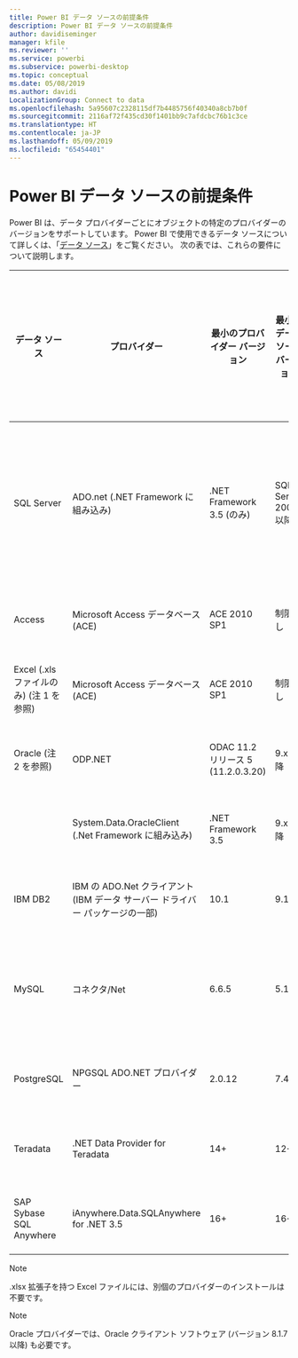 ```yaml
---
title: Power BI データ ソースの前提条件
description: Power BI データ ソースの前提条件
author: davidiseminger
manager: kfile
ms.reviewer: ''
ms.service: powerbi
ms.subservice: powerbi-desktop
ms.topic: conceptual
ms.date: 05/08/2019
ms.author: davidi
LocalizationGroup: Connect to data
ms.openlocfilehash: 5a95607c2328115df7b4485756f40340a8cb7b0f
ms.sourcegitcommit: 2116af72f435cd30f1401bb9c7afdcbc76b1c3ce
ms.translationtype: HT
ms.contentlocale: ja-JP
ms.lasthandoff: 05/09/2019
ms.locfileid: "65454401"
---
```

# <a name="power-bi-data-source-prerequisites"></a>Power BI データ ソースの前提条件
Power BI は、データ プロバイダーごとにオブジェクトの特定のプロバイダーのバージョンをサポートしています。 Power BI で使用できるデータ ソースについて詳しくは、「[データ ソース](desktop-data-sources.md)」をご覧ください。 次の表では、これらの要件について説明します。

| データ ソース | プロバイダー | 最小のプロバイダー バージョン | 最小のデータ ソース バージョン | サポートされているデータ ソース オブジェクト | ダウンロード リンク |
| --- | --- | --- | --- | --- | --- |
| SQL Server |ADO.net (.NET Framework に組み込み) |.NET Framework 3.5 (のみ) |SQL Server 2005 以降 |テーブル/ビュー、スカラー関数、テーブル関数 |.NET framework 3.5 以降に含まれる |
| Access |Microsoft Access データベース (ACE) |ACE 2010 SP1 |制限なし |テーブル/ビュー |[ダウンロード リンク](http://go.microsoft.com/fwlink/?linkid=285987&clcid=0x409) |
| Excel (.xls ファイルのみ) (注 1 を参照) |Microsoft Access データベース (ACE) |ACE 2010 SP1 |制限なし |テーブル、シート |[ダウンロード リンク](http://go.microsoft.com/fwlink/?linkid=285987&clcid=0x409) |
| Oracle (注 2 を参照) |ODP.NET |ODAC 11.2 リリース 5 (11.2.0.3.20) |9.x 以降 |テーブル/ビュー |[ダウンロード リンク](http://go.microsoft.com/fwlink/?linkid=272376&clcid=0x409) |
| | System.Data.OracleClient (.Net Framework に組み込み) |.NET Framework 3.5 |9.x 以降 |テーブル/ビュー |.NET Framework 3.5 以降に含まれる |
| IBM DB2 |IBM の ADO.Net クライアント (IBM データ サーバー ドライバー パッケージの一部) |10.1 |9.1+ |テーブル/ビュー |[ダウンロード リンク](http://go.microsoft.com/fwlink/?linkid=274911&clcid=0x409) |
| MySQL |コネクタ/Net |6.6.5 |5.1 |テーブル/ビュー、スカラー関数 |[ダウンロード リンク](http://go.microsoft.com/fwlink/?linkid=278885&clcid=0x409) |
| PostgreSQL |NPGSQL ADO.NET プロバイダー |2.0.12 |7.4 |テーブル/ビュー |[ダウンロード リンク](http://go.microsoft.com/fwlink/?linkid=282716&clcid=0x409) |
| Teradata |.NET Data Provider for Teradata |14+ |12+ |テーブル/ビュー |[ダウンロード リンク](http://go.microsoft.com/fwlink/?linkid=278886&clcid=0x409) |
| SAP Sybase SQL Anywhere |iAnywhere.Data.SQLAnywhere for .NET 3.5 |16+ |16+ |テーブル/ビュー |[ダウンロード リンク](http://go.microsoft.com/fwlink/?linkid=324846) |

>[!NOTE]
>.xlsx 拡張子を持つ Excel ファイルには、別個のプロバイダーのインストールは不要です。

>[!NOTE]
>Oracle プロバイダーでは、Oracle クライアント ソフトウェア (バージョン 8.1.7 以降) も必要です。
> 
> 

